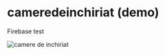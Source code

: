 # cameredeinchiriat (demo)
Firebase test


![camere de inchiriat](https://github.com/ClimenteA/cameredeinchiriat/blob/master/cdi.gif)
